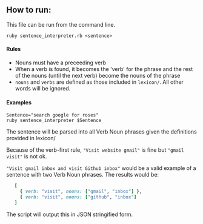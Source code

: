 ## How to run:

This file can be run from the command line.

```shell
ruby sentence_interpreter.rb <sentence>
```

#### Rules

- Nouns must have a preceeding verb
- When a verb is found, it becomes the 'verb' for the phrase and the rest
  of the nouns (until the next verb) become the nouns of the phrase
- `nouns` and `verbs` are defined as those included in `lexicon/`. All other words will be ignored.

#### Examples

```shell
Sentence="search google for roses"
ruby sentence_interpreter $Sentence
```

The sentence will be parsed into all Verb Noun phrases
given the definitions provided in lexicon/

Because of the verb-first rule, `"Visit website gmail"` is fine
but `"gmail visit"` is not ok.

`"Visit gmail inbox and visit Github inbox"` would be a valid example of a sentence with two Verb Noun phrases. The results would be:

```ruby
   [
     { verb: "visit", nouns: ["gmail", "inbox"] },
     { verb: "visit", nouns: ["github", "inbox"]
   ]
```

The script will output this in JSON stringified form.